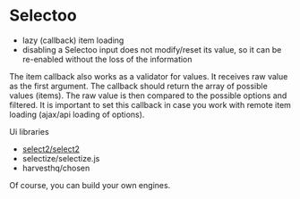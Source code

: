 # Selectoo


- lazy (callback) item loading
- disabling a Selectoo input does not modify/reset its value, so it can be re-enabled without the loss of the information


The item callback also works as a validator for values. It receives raw value as the first argument.
The callback should return the array of possible values (items). The raw value is then compared to the possible options and filtered.
It is important to set this callback in case you work with remote item loading (ajax/api loading of options).


Ui libraries
- [select2/select2](https://github.com/select2/select2)
- selectize/selectize.js
- harvesthq/chosen




Of course, you can build your own engines.

